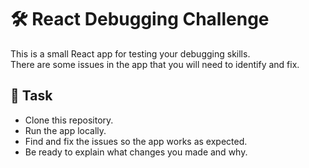 # 🛠 React Debugging Challenge

This is a small React app for testing your debugging skills.  
There are some issues in the app that you will need to identify and fix.

## 🎯 Task
- Clone this repository.
- Run the app locally.
- Find and fix the issues so the app works as expected.
- Be ready to explain what changes you made and why.


